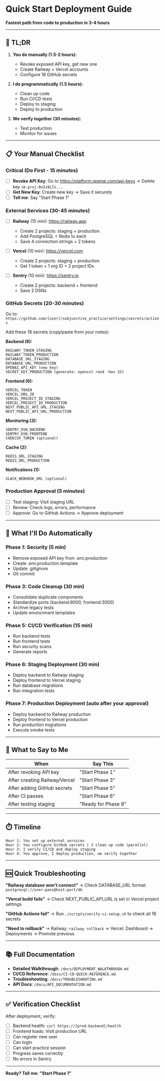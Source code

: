 # Quick Start Deployment Guide

**Fastest path from code to production in 3-4 hours**

---

## 🚀 TL;DR

1. **You do manually (1.5-2 hours):**
   - Revoke exposed API key, get new one
   - Create Railway + Vercel accounts
   - Configure 18 GitHub secrets

2. **I do programmatically (1.5 hours):**
   - Clean up code
   - Run CI/CD tests
   - Deploy to staging
   - Deploy to production

3. **We verify together (30 minutes):**
   - Test production
   - Monitor for issues

---

## 📋 Your Manual Checklist

### Critical (Do First - 15 minutes)

- [ ] **Revoke API Key**: Go to https://platform.openai.com/api-keys → Delete key `sk-proj-Rv5J8LTz...`
- [ ] **Get New Key**: Create new key → Save it securely
- [ ] **Tell me**: Say "Start Phase 1"

### External Services (30-45 minutes)

- [ ] **Railway** (15 min): https://railway.app
  - Create 2 projects: staging + production
  - Add PostgreSQL + Redis to each
  - Save 4 connection strings + 2 tokens

- [ ] **Vercel** (10 min): https://vercel.com
  - Create 2 projects: staging + production
  - Get 1 token + 1 org ID + 2 project IDs

- [ ] **Sentry** (10 min): https://sentry.io
  - Create 2 projects: backend + frontend
  - Save 2 DSNs

### GitHub Secrets (20-30 minutes)

Go to: `https://github.com/[user]/subjunctive_practice/settings/secrets/actions`

Add these 18 secrets (copy/paste from your notes):

**Backend (6):**
```
RAILWAY_TOKEN_STAGING
RAILWAY_TOKEN_PRODUCTION
DATABASE_URL_STAGING
DATABASE_URL_PRODUCTION
OPENAI_API_KEY (new key)
SECRET_KEY_PRODUCTION (generate: openssl rand -hex 32)
```

**Frontend (6):**
```
VERCEL_TOKEN
VERCEL_ORG_ID
VERCEL_PROJECT_ID_STAGING
VERCEL_PROJECT_ID_PRODUCTION
NEXT_PUBLIC_API_URL_STAGING
NEXT_PUBLIC_API_URL_PRODUCTION
```

**Monitoring (3):**
```
SENTRY_DSN_BACKEND
SENTRY_DSN_FRONTEND
CODECOV_TOKEN (optional)
```

**Cache (2):**
```
REDIS_URL_STAGING
REDIS_URL_PRODUCTION
```

**Notifications (1):**
```
SLACK_WEBHOOK_URL (optional)
```

### Production Approval (5 minutes)

- [ ] Test staging: Visit staging URL
- [ ] Review: Check logs, errors, performance
- [ ] Approve: Go to GitHub Actions → Approve deployment

---

## 🤖 What I'll Do Automatically

### Phase 1: Security (5 min)
- Remove exposed API key from .env.production
- Create .env.production.template
- Update .gitignore
- Git commit

### Phase 3: Code Cleanup (30 min)
- Consolidate duplicate components
- Standardize ports (backend:8000, frontend:3000)
- Archive legacy tests
- Update environment templates

### Phase 5: CI/CD Verification (15 min)
- Run backend tests
- Run frontend tests
- Run security scans
- Generate reports

### Phase 6: Staging Deployment (30 min)
- Deploy backend to Railway staging
- Deploy frontend to Vercel staging
- Run database migrations
- Run integration tests

### Phase 7: Production Deployment (auto after your approval)
- Deploy backend to Railway production
- Deploy frontend to Vercel production
- Run production migrations
- Execute smoke tests

---

## 💬 What to Say to Me

| When | Say This |
|------|----------|
| After revoking API key | "Start Phase 1" |
| After creating Railway/Vercel | "Start Phase 3" |
| After adding GitHub secrets | "Start Phase 5" |
| After CI passes | "Start Phase 6" |
| After testing staging | "Ready for Phase 8" |

---

## ⏱️ Timeline

```
Hour 1: You set up external services
Hour 2: You configure GitHub secrets | I clean up code (parallel)
Hour 3: I verify CI/CD and deploy staging
Hour 4: You approve, I deploy production, we verify together
```

---

## 🆘 Quick Troubleshooting

**"Railway database won't connect"**
→ Check DATABASE_URL format: `postgresql://user:pass@host:port/db`

**"Vercel build fails"**
→ Check NEXT_PUBLIC_API_URL is set in Vercel project settings

**"GitHub Actions fail"**
→ Run `./scripts/verify-ci-setup.sh` to check all 18 secrets

**"Need to rollback"**
→ Railway: `railway rollback`
→ Vercel: Dashboard → Deployments → Promote previous

---

## 📚 Full Documentation

- **Detailed Walkthrough**: `/docs/DEPLOYMENT_WALKTHROUGH.md`
- **CI/CD Reference**: `/docs/CI-CD-QUICK-REFERENCE.md`
- **Troubleshooting**: `/docs/TROUBLESHOOTING.md`
- **API Docs**: `/docs/API_DOCUMENTATION.md`

---

## ✅ Verification Checklist

After deployment, verify:

- [ ] Backend health: `curl https://[prod-backend]/health`
- [ ] Frontend loads: Visit production URL
- [ ] Can register new user
- [ ] Can login
- [ ] Can start practice session
- [ ] Progress saves correctly
- [ ] No errors in Sentry

---

**Ready? Tell me: "Start Phase 1"**
